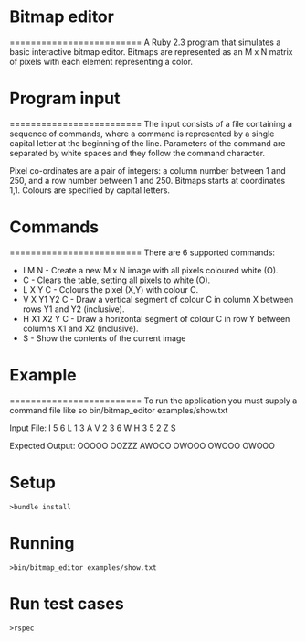 # Bitmap editor
=========================
A Ruby 2.3 program that simulates a basic interactive bitmap editor. Bitmaps are represented as an M x N matrix of pixels with each element representing a color.

# Program input
=========================
The input consists of a file containing a sequence of commands, where a command is represented by a single capital letter at the beginning of the line. Parameters of the command are separated by white spaces and they follow the command character.

Pixel co-ordinates are a pair of integers: a column number between 1 and 250, and a row number between 1 and 250. Bitmaps starts at coordinates 1,1. Colours are specified by capital letters.

# Commands
=========================
There are 6 supported commands:
- I M N - Create a new M x N image with all pixels coloured white (O).
- C - Clears the table, setting all pixels to white (O).
- L X Y C - Colours the pixel (X,Y) with colour C.
- V X Y1 Y2 C - Draw a vertical segment of colour C in column X between rows Y1 and Y2 (inclusive).
- H X1 X2 Y C - Draw a horizontal segment of colour C in row Y between columns X1 and X2 (inclusive).
- S - Show the contents of the current image

# Example
=========================
To run the application you must supply a command file like so  bin/bitmap_editor examples/show.txt

Input File:
I 5 6
L 1 3 A
V 2 3 6 W
H 3 5 2 Z
S

Expected Output:
OOOOO
OOZZZ
AWOOO
OWOOO
OWOOO
OWOOO

# Setup
`>bundle install`

# Running
`>bin/bitmap_editor examples/show.txt`

# Run test cases
`>rspec`
